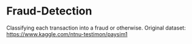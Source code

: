 # Fraud-Detection
Classifying each transaction into a fraud or otherwise. 
Original dataset:
https://www.kaggle.com/ntnu-testimon/paysim1

